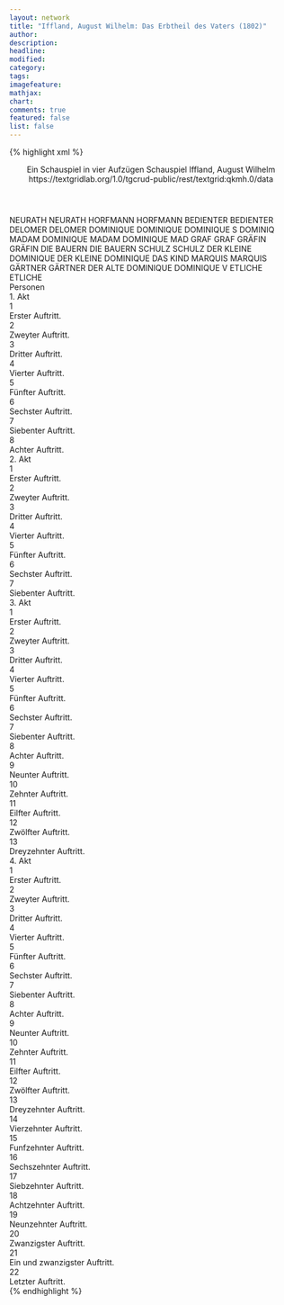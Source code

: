 ```yaml
---
layout: network
title: "Iffland, August Wilhelm: Das Erbtheil des Vaters (1802)"
author:
description:
headline:
modified:
category:
tags:
imagefeature:
mathjax:
chart:
comments: true
featured: false
list: false
---
```

{% highlight xml %}
<?xml-model href="https://raw.githubusercontent.com/DLiNa/project/master/rules/lina.rnc"?><?xml-model href="https://raw.githubusercontent.com/DLiNa/project/master/rules/lina.sch"?>
<play xmlns="http://lina.digital">
  <header>
    <title>Das Erbtheil des Vaters</title>
    <subtitle>Ein Schauspiel in vier Aufzügen</subtitle>
    <genretitle>Schauspiel</genretitle>
    <author>Iffland, August Wilhelm</author>
    <date type="print" when="1802"/>
    <date type="premiere"/>
    <date type="written"/>
    <source>https://textgridlab.org/1.0/tgcrud-public/rest/textgrid:qkmh.0/data</source>
  </header>
  <personae>
    <character>
      <name>NEURATH</name>
      <alias xml:id="neurath">
        <name>NEURATH</name>
      </alias>
    </character>
    <character>
      <name>HORFMANN</name>
      <alias xml:id="horfmann">
        <name>HORFMANN</name>
      </alias>
    </character>
    <character>
      <name>BEDIENTER</name>
      <alias xml:id="bedienter">
        <name>BEDIENTER</name>
      </alias>
    </character>
    <character>
      <name>DELOMER</name>
      <alias xml:id="delomer">
        <name>DELOMER</name>
      </alias>
    </character>
    <character>
      <name>DOMINIQUE</name>
      <alias xml:id="dominique">
        <name>DOMINIQUE</name>
      </alias>
      <alias xml:id="dominique_s">
        <name>DOMINIQUE S</name>
      </alias>
      <alias xml:id="dominiq">
        <name>DOMINIQ</name>
      </alias>
    </character>
    <character>
      <name>MADAM DOMINIQUE</name>
      <alias xml:id="madam_dominique">
        <name>MADAM DOMINIQUE</name>
      </alias>
      <alias xml:id="mad">
        <name>MAD</name>
      </alias>
    </character>
    <character>
      <name>GRAF</name>
      <alias xml:id="graf">
        <name>GRAF</name>
      </alias>
    </character>
    <character>
      <name>GRÄFIN</name>
      <alias xml:id="gräfin">
        <name>GRÄFIN</name>
      </alias>
    </character>
    <character>
      <name>DIE BAUERN</name>
      <alias xml:id="die_bauern">
        <name>DIE BAUERN</name>
      </alias>
    </character>
    <character>
      <name>SCHULZ</name>
      <alias xml:id="schulz">
        <name>SCHULZ</name>
      </alias>
    </character>
    <character>
      <name>DER KLEINE DOMINIQUE</name>
      <alias xml:id="der_kleine_dominique">
        <name>DER KLEINE DOMINIQUE</name>
      </alias>
      <alias xml:id="das_kind">
        <name>DAS KIND</name>
      </alias>
    </character>
    <character>
      <name>MARQUIS</name>
      <alias xml:id="marquis">
        <name>MARQUIS</name>
      </alias>
    </character>
    <character>
      <name>GÄRTNER</name>
      <alias xml:id="gärtner">
        <name>GÄRTNER</name>
      </alias>
    </character>
    <character>
      <name>DER ALTE DOMINIQUE</name>
      <alias xml:id="dominique_v">
        <name>DOMINIQUE V</name>
      </alias>
    </character>
    <character>
      <name>ETLICHE</name>
      <alias xml:id="etliche">
        <name>ETLICHE</name>
      </alias>
    </character>
  </personae>
  <text>
    <div>
      <head>Personen</head>
    </div>
    <div>
      <head>1. Akt</head>
      <div>
        <head>1</head>
        <div>
          <head>Erster Auftritt.</head>
          <sp who="#neurath">
            <amount n="23" unit="speech_acts"/>
            <amount n="453" unit="words"/>
            <amount n="6" unit="lines"/>
            <amount n="2449" unit="chars"/>
          </sp>
          <sp who="#horfmann">
            <amount n="22" unit="speech_acts"/>
            <amount n="351" unit="words"/>
            <amount n="15" unit="lines"/>
            <amount n="1966" unit="chars"/>
          </sp>
        </div>
      </div>
      <div>
        <head>2</head>
        <div>
          <head>Zweyter Auftritt.</head>
          <sp who="#bedienter">
            <amount n="18" unit="speech_acts"/>
            <amount n="138" unit="words"/>
            <amount n="17" unit="lines"/>
            <amount n="763" unit="chars"/>
          </sp>
          <sp who="#neurath">
            <amount n="1" unit="speech_acts"/>
            <amount n="11" unit="words"/>
            <amount n="1" unit="lines"/>
            <amount n="57" unit="chars"/>
          </sp>
          <sp who="#horfmann">
            <amount n="18" unit="speech_acts"/>
            <amount n="313" unit="words"/>
            <amount n="13" unit="lines"/>
            <amount n="1691" unit="chars"/>
          </sp>
        </div>
      </div>
      <div>
        <head>3</head>
        <div>
          <head>Dritter Auftritt.</head>
          <sp who="#delomer">
            <amount n="17" unit="speech_acts"/>
            <amount n="237" unit="words"/>
            <amount n="14" unit="lines"/>
            <amount n="1227" unit="chars"/>
          </sp>
          <sp who="#horfmann">
            <amount n="16" unit="speech_acts"/>
            <amount n="177" unit="words"/>
            <amount n="13" unit="lines"/>
            <amount n="978" unit="chars"/>
          </sp>
        </div>
      </div>
      <div>
        <head>4</head>
        <div>
          <head>Vierter Auftritt.</head>
          <sp who="#dominique">
            <amount n="26" unit="speech_acts"/>
            <amount n="504" unit="words"/>
            <amount n="17" unit="lines"/>
            <amount n="2651" unit="chars"/>
          </sp>
          <sp who="#delomer">
            <amount n="26" unit="speech_acts"/>
            <amount n="453" unit="words"/>
            <amount n="18" unit="lines"/>
            <amount n="2472" unit="chars"/>
          </sp>
        </div>
      </div>
      <div>
        <head>5</head>
        <div>
          <head>Fünfter Auftritt.</head>
          <sp who="#madam_dominique">
            <amount n="2" unit="speech_acts"/>
            <amount n="41" unit="words"/>
            <amount n="228" unit="chars"/>
          </sp>
          <sp who="#dominique">
            <amount n="7" unit="speech_acts"/>
            <amount n="106" unit="words"/>
            <amount n="4" unit="lines"/>
            <amount n="553" unit="chars"/>
          </sp>
          <sp who="#delomer">
            <amount n="7" unit="speech_acts"/>
            <amount n="139" unit="words"/>
            <amount n="5" unit="lines"/>
            <amount n="726" unit="chars"/>
          </sp>
        </div>
      </div>
      <div>
        <head>6</head>
        <div>
          <head>Sechster Auftritt.</head>
          <sp who="#madam_dominique">
            <amount n="21" unit="speech_acts"/>
            <amount n="287" unit="words"/>
            <amount n="15" unit="lines"/>
            <amount n="1567" unit="chars"/>
          </sp>
          <sp who="#dominique">
            <amount n="22" unit="speech_acts"/>
            <amount n="309" unit="words"/>
            <amount n="17" unit="lines"/>
            <amount n="1705" unit="chars"/>
          </sp>
          <sp who="#horfmann">
            <amount n="1" unit="speech_acts"/>
          </sp>
        </div>
      </div>
      <div>
        <head>7</head>
        <div>
          <head>Siebenter Auftritt.</head>
          <sp who="#dominique">
            <amount n="11" unit="speech_acts"/>
            <amount n="121" unit="words"/>
            <amount n="8" unit="lines"/>
            <amount n="648" unit="chars"/>
          </sp>
          <sp who="#graf">
            <amount n="10" unit="speech_acts"/>
            <amount n="86" unit="words"/>
            <amount n="9" unit="lines"/>
            <amount n="467" unit="chars"/>
          </sp>
          <sp who="#gräfin">
            <amount n="21" unit="speech_acts"/>
            <amount n="416" unit="words"/>
            <amount n="13" unit="lines"/>
            <amount n="2367" unit="chars"/>
          </sp>
          <sp who="#madam_dominique">
            <amount n="4" unit="speech_acts"/>
            <amount n="54" unit="words"/>
            <amount n="2" unit="lines"/>
            <amount n="300" unit="chars"/>
          </sp>
          <sp who="#mad">
            <amount n="1" unit="speech_acts"/>
            <amount n="4" unit="words"/>
            <amount n="1" unit="lines"/>
            <amount n="33" unit="chars"/>
          </sp>
        </div>
      </div>
      <div>
        <head>8</head>
        <div>
          <head>Achter Auftritt.</head>
          <sp who="#delomer">
            <amount n="13" unit="speech_acts"/>
            <amount n="140" unit="words"/>
            <amount n="9" unit="lines"/>
            <amount n="782" unit="chars"/>
          </sp>
          <sp who="#graf">
            <amount n="11" unit="speech_acts"/>
            <amount n="133" unit="words"/>
            <amount n="10" unit="lines"/>
            <amount n="688" unit="chars"/>
          </sp>
          <sp who="#gräfin">
            <amount n="12" unit="speech_acts"/>
            <amount n="143" unit="words"/>
            <amount n="10" unit="lines"/>
            <amount n="781" unit="chars"/>
          </sp>
          <sp who="#dominique">
            <amount n="8" unit="speech_acts"/>
            <amount n="111" unit="words"/>
            <amount n="5" unit="lines"/>
            <amount n="568" unit="chars"/>
          </sp>
          <sp who="#neurath">
            <amount n="3" unit="speech_acts"/>
            <amount n="118" unit="words"/>
            <amount n="2" unit="lines"/>
            <amount n="732" unit="chars"/>
          </sp>
          <sp who="#horfmann">
            <amount n="6" unit="speech_acts"/>
            <amount n="66" unit="words"/>
            <amount n="5" unit="lines"/>
            <amount n="352" unit="chars"/>
          </sp>
          <sp who="#die_bauern">
            <amount n="2" unit="speech_acts"/>
            <amount n="1" unit="words"/>
            <amount n="1" unit="lines"/>
            <amount n="6" unit="chars"/>
          </sp>
          <sp who="#madam_dominique">
            <amount n="4" unit="speech_acts"/>
            <amount n="22" unit="words"/>
            <amount n="105" unit="chars"/>
          </sp>
          <sp who="#schulz">
            <amount n="3" unit="speech_acts"/>
            <amount n="44" unit="words"/>
            <amount n="1" unit="lines"/>
            <amount n="221" unit="chars"/>
          </sp>
          <sp who="#delomer #graf #gräfin #dominique #neurath #horfmann #die_bauern #madam_dominique #schulz #der_kleine_dominique">
            <amount n="1" unit="speech_acts"/>
            <amount n="1" unit="words"/>
            <amount n="1" unit="lines"/>
            <amount n="6" unit="chars"/>
          </sp>
          <sp who="#der_kleine_dominique">
            <amount n="1" unit="speech_acts"/>
            <amount n="12" unit="words"/>
            <amount n="1" unit="lines"/>
            <amount n="81" unit="chars"/>
          </sp>
        </div>
      </div>
    </div>
    <div>
      <head>2. Akt</head>
      <div>
        <head>1</head>
        <div>
          <head>Erster Auftritt.</head>
          <sp who="#bedienter">
            <amount n="24" unit="speech_acts"/>
            <amount n="221" unit="words"/>
            <amount n="23" unit="lines"/>
            <amount n="1158" unit="chars"/>
          </sp>
          <sp who="#neurath">
            <amount n="23" unit="speech_acts"/>
            <amount n="314" unit="words"/>
            <amount n="16" unit="lines"/>
            <amount n="1663" unit="chars"/>
          </sp>
        </div>
      </div>
      <div>
        <head>2</head>
        <div>
          <head>Zweyter Auftritt.</head>
          <sp who="#schulz">
            <amount n="13" unit="speech_acts"/>
            <amount n="301" unit="words"/>
            <amount n="7" unit="lines"/>
            <amount n="1574" unit="chars"/>
          </sp>
          <sp who="#dominique">
            <amount n="13" unit="speech_acts"/>
            <amount n="134" unit="words"/>
            <amount n="12" unit="lines"/>
            <amount n="625" unit="chars"/>
          </sp>
        </div>
      </div>
      <div>
        <head>3</head>
        <div>
          <head>Dritter Auftritt.</head>
          <sp who="#dominique">
            <amount n="25" unit="speech_acts"/>
            <amount n="646" unit="words"/>
            <amount n="9" unit="lines"/>
            <amount n="3313" unit="chars"/>
          </sp>
          <sp who="#marquis">
            <amount n="24" unit="speech_acts"/>
            <amount n="472" unit="words"/>
            <amount n="18" unit="lines"/>
            <amount n="2648" unit="chars"/>
          </sp>
        </div>
      </div>
      <div>
        <head>4</head>
        <div>
          <head>Vierter Auftritt.</head>
          <sp who="#horfmann">
            <amount n="11" unit="speech_acts"/>
            <amount n="283" unit="words"/>
            <amount n="4" unit="lines"/>
            <amount n="1501" unit="chars"/>
          </sp>
          <sp who="#marquis">
            <amount n="14" unit="speech_acts"/>
            <amount n="132" unit="words"/>
            <amount n="8" unit="lines"/>
            <amount n="696" unit="chars"/>
          </sp>
          <sp who="#dominique">
            <amount n="21" unit="speech_acts"/>
            <amount n="508" unit="words"/>
            <amount n="11" unit="lines"/>
            <amount n="2664" unit="chars"/>
          </sp>
        </div>
      </div>
      <div>
        <head>5</head>
        <div>
          <head>Fünfter Auftritt.</head>
          <sp who="#gärtner">
            <amount n="1" unit="speech_acts"/>
            <amount n="18" unit="words"/>
            <amount n="1" unit="lines"/>
            <amount n="89" unit="chars"/>
          </sp>
          <sp who="#dominique">
            <amount n="13" unit="speech_acts"/>
            <amount n="237" unit="words"/>
            <amount n="8" unit="lines"/>
            <amount n="1184" unit="chars"/>
          </sp>
          <sp who="#marquis">
            <amount n="13" unit="speech_acts"/>
            <amount n="69" unit="words"/>
            <amount n="11" unit="lines"/>
            <amount n="381" unit="chars"/>
          </sp>
        </div>
      </div>
      <div>
        <head>6</head>
        <div>
          <head>Sechster Auftritt.</head>
          <sp who="#dominique">
            <amount n="11" unit="speech_acts"/>
            <amount n="108" unit="words"/>
            <amount n="10" unit="lines"/>
            <amount n="580" unit="chars"/>
          </sp>
          <sp who="#madam_dominique">
            <amount n="10" unit="speech_acts"/>
            <amount n="127" unit="words"/>
            <amount n="8" unit="lines"/>
            <amount n="690" unit="chars"/>
          </sp>
        </div>
      </div>
      <div>
        <head>7</head>
        <div>
          <head>Siebenter Auftritt.</head>
          <sp who="#das_kind">
            <amount n="10" unit="speech_acts"/>
            <amount n="110" unit="words"/>
            <amount n="4" unit="lines"/>
            <amount n="555" unit="chars"/>
          </sp>
          <sp who="#madam_dominique">
            <amount n="6" unit="speech_acts"/>
            <amount n="44" unit="words"/>
            <amount n="1" unit="lines"/>
            <amount n="214" unit="chars"/>
          </sp>
          <sp who="#graf">
            <amount n="3" unit="speech_acts"/>
            <amount n="12" unit="words"/>
            <amount n="2" unit="lines"/>
            <amount n="63" unit="chars"/>
          </sp>
          <sp who="#delomer">
            <amount n="11" unit="speech_acts"/>
            <amount n="83" unit="words"/>
            <amount n="8" unit="lines"/>
            <amount n="433" unit="chars"/>
          </sp>
          <sp who="#dominique_s">
            <amount n="11" unit="speech_acts"/>
            <amount n="199" unit="words"/>
            <amount n="7" unit="lines"/>
            <amount n="1061" unit="chars"/>
          </sp>
          <sp who="#gräfin">
            <amount n="5" unit="speech_acts"/>
            <amount n="78" unit="words"/>
            <amount n="4" unit="lines"/>
            <amount n="425" unit="chars"/>
          </sp>
          <sp who="#dominique">
            <amount n="5" unit="speech_acts"/>
            <amount n="34" unit="words"/>
            <amount n="3" unit="lines"/>
            <amount n="182" unit="chars"/>
          </sp>
          <sp who="#dominique_v">
            <amount n="5" unit="speech_acts"/>
            <amount n="47" unit="words"/>
            <amount n="4" unit="lines"/>
            <amount n="262" unit="chars"/>
          </sp>
          <sp who="#graf #gräfin">
            <amount n="1" unit="speech_acts"/>
          </sp>
          <sp who="#etliche">
            <amount n="1" unit="speech_acts"/>
            <amount n="7" unit="words"/>
            <amount n="1" unit="lines"/>
            <amount n="33" unit="chars"/>
          </sp>
        </div>
      </div>
    </div>
    <div>
      <head>3. Akt</head>
      <div>
        <head>1</head>
        <div>
          <head>Erster Auftritt.</head>
          <sp who="#dominique_s">
            <amount n="14" unit="speech_acts"/>
            <amount n="155" unit="words"/>
            <amount n="13" unit="lines"/>
            <amount n="887" unit="chars"/>
          </sp>
          <sp who="#dominique_v">
            <amount n="19" unit="speech_acts"/>
            <amount n="601" unit="words"/>
            <amount n="11" unit="lines"/>
            <amount n="3211" unit="chars"/>
          </sp>
          <sp who="#madam_dominique">
            <amount n="9" unit="speech_acts"/>
            <amount n="135" unit="words"/>
            <amount n="5" unit="lines"/>
            <amount n="740" unit="chars"/>
          </sp>
          <sp who="#das_kind">
            <amount n="4" unit="speech_acts"/>
            <amount n="37" unit="words"/>
            <amount n="4" unit="lines"/>
            <amount n="194" unit="chars"/>
          </sp>
        </div>
      </div>
      <div>
        <head>2</head>
        <div>
          <head>Zweyter Auftritt.</head>
          <sp who="#delomer">
            <amount n="7" unit="speech_acts"/>
            <amount n="80" unit="words"/>
            <amount n="5" unit="lines"/>
            <amount n="472" unit="chars"/>
          </sp>
          <sp who="#dominique_v">
            <amount n="6" unit="speech_acts"/>
            <amount n="69" unit="words"/>
            <amount n="4" unit="lines"/>
            <amount n="411" unit="chars"/>
          </sp>
          <sp who="#dominique_s">
            <amount n="5" unit="speech_acts"/>
            <amount n="171" unit="words"/>
            <amount n="2" unit="lines"/>
            <amount n="882" unit="chars"/>
          </sp>
          <sp who="#mad">
            <amount n="1" unit="speech_acts"/>
            <amount n="5" unit="words"/>
            <amount n="1" unit="lines"/>
            <amount n="31" unit="chars"/>
          </sp>
        </div>
      </div>
      <div>
        <head>3</head>
        <div>
          <head>Dritter Auftritt.</head>
          <sp who="#dominique_v">
            <amount n="58" unit="speech_acts"/>
            <amount n="756" unit="words"/>
            <amount n="45" unit="lines"/>
            <amount n="4013" unit="chars"/>
          </sp>
          <sp who="#delomer">
            <amount n="57" unit="speech_acts"/>
            <amount n="755" unit="words"/>
            <amount n="46" unit="lines"/>
            <amount n="4138" unit="chars"/>
          </sp>
        </div>
      </div>
      <div>
        <head>4</head>
        <div>
          <head>Vierter Auftritt.</head>
          <sp who="#delomer">
            <amount n="9" unit="speech_acts"/>
            <amount n="26" unit="words"/>
            <amount n="9" unit="lines"/>
            <amount n="150" unit="chars"/>
          </sp>
          <sp who="#horfmann">
            <amount n="12" unit="speech_acts"/>
            <amount n="160" unit="words"/>
            <amount n="8" unit="lines"/>
            <amount n="877" unit="chars"/>
          </sp>
          <sp who="#dominique_v">
            <amount n="9" unit="speech_acts"/>
            <amount n="106" unit="words"/>
            <amount n="6" unit="lines"/>
            <amount n="553" unit="chars"/>
          </sp>
        </div>
      </div>
      <div>
        <head>5</head>
        <div>
          <head>Fünfter Auftritt.</head>
          <sp who="#dominique_v">
            <amount n="3" unit="speech_acts"/>
            <amount n="71" unit="words"/>
            <amount n="1" unit="lines"/>
            <amount n="396" unit="chars"/>
          </sp>
          <sp who="#delomer">
            <amount n="1" unit="speech_acts"/>
            <amount n="28" unit="words"/>
            <amount n="146" unit="chars"/>
          </sp>
          <sp who="#dominique_s">
            <amount n="1" unit="speech_acts"/>
            <amount n="3" unit="words"/>
            <amount n="1" unit="lines"/>
            <amount n="19" unit="chars"/>
          </sp>
          <sp who="#madam_dominique">
            <amount n="1" unit="speech_acts"/>
            <amount n="5" unit="words"/>
            <amount n="1" unit="lines"/>
            <amount n="26" unit="chars"/>
          </sp>
        </div>
      </div>
      <div>
        <head>6</head>
        <div>
          <head>Sechster Auftritt.</head>
          <sp who="#marquis">
            <amount n="12" unit="speech_acts"/>
            <amount n="77" unit="words"/>
            <amount n="10" unit="lines"/>
            <amount n="432" unit="chars"/>
          </sp>
          <sp who="#delomer">
            <amount n="8" unit="speech_acts"/>
            <amount n="66" unit="words"/>
            <amount n="4" unit="lines"/>
            <amount n="353" unit="chars"/>
          </sp>
          <sp who="#mad">
            <amount n="1" unit="speech_acts"/>
            <amount n="7" unit="words"/>
            <amount n="1" unit="lines"/>
            <amount n="50" unit="chars"/>
          </sp>
          <sp who="#dominique_v">
            <amount n="11" unit="speech_acts"/>
            <amount n="201" unit="words"/>
            <amount n="7" unit="lines"/>
            <amount n="1100" unit="chars"/>
          </sp>
          <sp who="#madam_dominique">
            <amount n="3" unit="speech_acts"/>
            <amount n="18" unit="words"/>
            <amount n="2" unit="lines"/>
            <amount n="84" unit="chars"/>
          </sp>
          <sp who="#dominique_s">
            <amount n="6" unit="speech_acts"/>
            <amount n="85" unit="words"/>
            <amount n="4" unit="lines"/>
            <amount n="490" unit="chars"/>
          </sp>
        </div>
      </div>
      <div>
        <head>7</head>
        <div>
          <head>Siebenter Auftritt.</head>
          <sp who="#graf">
            <amount n="8" unit="speech_acts"/>
            <amount n="91" unit="words"/>
            <amount n="7" unit="lines"/>
            <amount n="497" unit="chars"/>
          </sp>
          <sp who="#dominique_v">
            <amount n="7" unit="speech_acts"/>
            <amount n="83" unit="words"/>
            <amount n="7" unit="lines"/>
            <amount n="358" unit="chars"/>
          </sp>
          <sp who="#dominique">
            <amount n="1" unit="speech_acts"/>
            <amount n="7" unit="words"/>
            <amount n="1" unit="lines"/>
            <amount n="35" unit="chars"/>
          </sp>
        </div>
      </div>
      <div>
        <head>8</head>
        <div>
          <head>Achter Auftritt.</head>
          <sp who="#dominique_s">
            <amount n="1" unit="speech_acts"/>
            <amount n="19" unit="words"/>
            <amount n="104" unit="chars"/>
          </sp>
          <sp who="#graf">
            <amount n="13" unit="speech_acts"/>
            <amount n="110" unit="words"/>
            <amount n="12" unit="lines"/>
            <amount n="630" unit="chars"/>
          </sp>
          <sp who="#dominique_v">
            <amount n="13" unit="speech_acts"/>
            <amount n="79" unit="words"/>
            <amount n="13" unit="lines"/>
            <amount n="411" unit="chars"/>
          </sp>
        </div>
      </div>
      <div>
        <head>9</head>
        <div>
          <head>Neunter Auftritt.</head>
          <sp who="#gräfin">
            <amount n="11" unit="speech_acts"/>
            <amount n="92" unit="words"/>
            <amount n="9" unit="lines"/>
            <amount n="508" unit="chars"/>
          </sp>
          <sp who="#graf">
            <amount n="10" unit="speech_acts"/>
            <amount n="53" unit="words"/>
            <amount n="10" unit="lines"/>
            <amount n="303" unit="chars"/>
          </sp>
          <sp who="#dominique_v">
            <amount n="13" unit="speech_acts"/>
            <amount n="197" unit="words"/>
            <amount n="9" unit="lines"/>
            <amount n="1071" unit="chars"/>
          </sp>
        </div>
      </div>
      <div>
        <head>10</head>
        <div>
          <head>Zehnter Auftritt.</head>
          <sp who="#gräfin">
            <amount n="29" unit="speech_acts"/>
            <amount n="312" unit="words"/>
            <amount n="24" unit="lines"/>
            <amount n="1791" unit="chars"/>
          </sp>
          <sp who="#graf">
            <amount n="29" unit="speech_acts"/>
            <amount n="315" unit="words"/>
            <amount n="26" unit="lines"/>
            <amount n="1722" unit="chars"/>
          </sp>
        </div>
      </div>
      <div>
        <head>11</head>
        <div>
          <head>Eilfter Auftritt.</head>
          <sp who="#madam_dominique">
            <amount n="3" unit="speech_acts"/>
            <amount n="121" unit="words"/>
            <amount n="655" unit="chars"/>
          </sp>
          <sp who="#dominique">
            <amount n="3" unit="speech_acts"/>
            <amount n="94" unit="words"/>
            <amount n="2" unit="lines"/>
            <amount n="506" unit="chars"/>
          </sp>
        </div>
      </div>
      <div>
        <head>12</head>
        <div>
          <head>Zwölfter Auftritt.</head>
          <sp who="#dominique_v">
            <amount n="20" unit="speech_acts"/>
            <amount n="165" unit="words"/>
            <amount n="18" unit="lines"/>
            <amount n="910" unit="chars"/>
          </sp>
          <sp who="#dominique_s">
            <amount n="20" unit="speech_acts"/>
            <amount n="267" unit="words"/>
            <amount n="15" unit="lines"/>
            <amount n="1387" unit="chars"/>
          </sp>
        </div>
      </div>
      <div>
        <head>13</head>
        <div>
          <head>Dreyzehnter Auftritt.</head>
          <sp who="#delomer">
            <amount n="40" unit="speech_acts"/>
            <amount n="288" unit="words"/>
            <amount n="37" unit="lines"/>
            <amount n="1516" unit="chars"/>
          </sp>
          <sp who="#dominique">
            <amount n="40" unit="speech_acts"/>
            <amount n="422" unit="words"/>
            <amount n="33" unit="lines"/>
            <amount n="2315" unit="chars"/>
          </sp>
        </div>
      </div>
    </div>
    <div>
      <head>4. Akt</head>
      <div>
        <head>1</head>
        <div>
          <head>Erster Auftritt.</head>
          <sp who="#schulz">
            <amount n="5" unit="speech_acts"/>
            <amount n="79" unit="words"/>
            <amount n="3" unit="lines"/>
            <amount n="422" unit="chars"/>
          </sp>
          <sp who="#neurath">
            <amount n="4" unit="speech_acts"/>
            <amount n="39" unit="words"/>
            <amount n="3" unit="lines"/>
            <amount n="205" unit="chars"/>
          </sp>
        </div>
      </div>
      <div>
        <head>2</head>
        <div>
          <head>Zweyter Auftritt.</head>
          <sp who="#delomer">
            <amount n="14" unit="speech_acts"/>
            <amount n="91" unit="words"/>
            <amount n="12" unit="lines"/>
            <amount n="520" unit="chars"/>
          </sp>
          <sp who="#neurath">
            <amount n="7" unit="speech_acts"/>
            <amount n="105" unit="words"/>
            <amount n="5" unit="lines"/>
            <amount n="644" unit="chars"/>
          </sp>
          <sp who="#schulz">
            <amount n="4" unit="speech_acts"/>
            <amount n="49" unit="words"/>
            <amount n="3" unit="lines"/>
            <amount n="252" unit="chars"/>
          </sp>
          <sp who="#bedienter">
            <amount n="2" unit="speech_acts"/>
          </sp>
        </div>
      </div>
      <div>
        <head>3</head>
        <div>
          <head>Dritter Auftritt.</head>
          <sp who="#neurath">
            <amount n="1" unit="speech_acts"/>
            <amount n="19" unit="words"/>
            <amount n="112" unit="chars"/>
          </sp>
          <sp who="#delomer">
            <amount n="7" unit="speech_acts"/>
            <amount n="45" unit="words"/>
            <amount n="5" unit="lines"/>
            <amount n="241" unit="chars"/>
          </sp>
          <sp who="#horfmann">
            <amount n="7" unit="speech_acts"/>
            <amount n="50" unit="words"/>
            <amount n="6" unit="lines"/>
            <amount n="278" unit="chars"/>
          </sp>
        </div>
      </div>
      <div>
        <head>4</head>
        <div>
          <head>Vierter Auftritt.</head>
          <sp who="#bedienter">
            <amount n="3" unit="speech_acts"/>
            <amount n="18" unit="words"/>
            <amount n="2" unit="lines"/>
            <amount n="97" unit="chars"/>
          </sp>
          <sp who="#delomer">
            <amount n="9" unit="speech_acts"/>
            <amount n="115" unit="words"/>
            <amount n="8" unit="lines"/>
            <amount n="598" unit="chars"/>
          </sp>
          <sp who="#horfmann">
            <amount n="7" unit="speech_acts"/>
            <amount n="115" unit="words"/>
            <amount n="3" unit="lines"/>
            <amount n="634" unit="chars"/>
          </sp>
        </div>
      </div>
      <div>
        <head>5</head>
        <div>
          <head>Fünfter Auftritt.</head>
          <sp who="#graf">
            <amount n="22" unit="speech_acts"/>
            <amount n="355" unit="words"/>
            <amount n="12" unit="lines"/>
            <amount n="2084" unit="chars"/>
          </sp>
          <sp who="#delomer">
            <amount n="21" unit="speech_acts"/>
            <amount n="170" unit="words"/>
            <amount n="20" unit="lines"/>
            <amount n="938" unit="chars"/>
          </sp>
        </div>
      </div>
      <div>
        <head>6</head>
        <div>
          <head>Sechster Auftritt.</head>
          <sp who="#horfmann">
            <amount n="2" unit="speech_acts"/>
            <amount n="23" unit="words"/>
            <amount n="1" unit="lines"/>
            <amount n="121" unit="chars"/>
          </sp>
          <sp who="#delomer">
            <amount n="4" unit="speech_acts"/>
            <amount n="110" unit="words"/>
            <amount n="2" unit="lines"/>
            <amount n="580" unit="chars"/>
          </sp>
          <sp who="#graf">
            <amount n="3" unit="speech_acts"/>
            <amount n="139" unit="words"/>
            <amount n="858" unit="chars"/>
          </sp>
        </div>
      </div>
      <div>
        <head>7</head>
        <div>
          <head>Siebenter Auftritt.</head>
          <sp who="#madam_dominique">
            <amount n="13" unit="speech_acts"/>
            <amount n="126" unit="words"/>
            <amount n="12" unit="lines"/>
            <amount n="699" unit="chars"/>
          </sp>
          <sp who="#delomer">
            <amount n="13" unit="speech_acts"/>
            <amount n="139" unit="words"/>
            <amount n="11" unit="lines"/>
            <amount n="738" unit="chars"/>
          </sp>
          <sp who="#mad">
            <amount n="1" unit="speech_acts"/>
            <amount n="8" unit="words"/>
            <amount n="1" unit="lines"/>
            <amount n="39" unit="chars"/>
          </sp>
        </div>
      </div>
      <div>
        <head>8</head>
        <div>
          <head>Achter Auftritt.</head>
          <sp who="#delomer">
            <amount n="3" unit="speech_acts"/>
            <amount n="13" unit="words"/>
            <amount n="2" unit="lines"/>
            <amount n="68" unit="chars"/>
          </sp>
          <sp who="#madam_dominique">
            <amount n="4" unit="speech_acts"/>
            <amount n="69" unit="words"/>
            <amount n="3" unit="lines"/>
            <amount n="370" unit="chars"/>
          </sp>
          <sp who="#dominique_s">
            <amount n="3" unit="speech_acts"/>
            <amount n="12" unit="words"/>
            <amount n="3" unit="lines"/>
            <amount n="70" unit="chars"/>
          </sp>
        </div>
      </div>
      <div>
        <head>9</head>
        <div>
          <head>Neunter Auftritt.</head>
          <sp who="#dominique_s">
            <amount n="25" unit="speech_acts"/>
            <amount n="283" unit="words"/>
            <amount n="22" unit="lines"/>
            <amount n="1584" unit="chars"/>
          </sp>
          <sp who="#delomer">
            <amount n="25" unit="speech_acts"/>
            <amount n="360" unit="words"/>
            <amount n="19" unit="lines"/>
            <amount n="1947" unit="chars"/>
          </sp>
          <sp who="#dominiq">
            <amount n="1" unit="speech_acts"/>
            <amount n="7" unit="words"/>
            <amount n="1" unit="lines"/>
            <amount n="43" unit="chars"/>
          </sp>
        </div>
      </div>
      <div>
        <head>10</head>
        <div>
          <head>Zehnter Auftritt.</head>
          <sp who="#dominique_v">
            <amount n="27" unit="speech_acts"/>
            <amount n="519" unit="words"/>
            <amount n="20" unit="lines"/>
            <amount n="2715" unit="chars"/>
          </sp>
          <sp who="#dominique_s">
            <amount n="18" unit="speech_acts"/>
            <amount n="134" unit="words"/>
            <amount n="17" unit="lines"/>
            <amount n="725" unit="chars"/>
          </sp>
          <sp who="#marquis">
            <amount n="26" unit="speech_acts"/>
            <amount n="803" unit="words"/>
            <amount n="14" unit="lines"/>
            <amount n="4493" unit="chars"/>
          </sp>
          <sp who="#delomer">
            <amount n="24" unit="speech_acts"/>
            <amount n="173" unit="words"/>
            <amount n="20" unit="lines"/>
            <amount n="880" unit="chars"/>
          </sp>
          <sp who="#dominique">
            <amount n="1" unit="speech_acts"/>
            <amount n="27" unit="words"/>
            <amount n="165" unit="chars"/>
          </sp>
        </div>
      </div>
      <div>
        <head>11</head>
        <div>
          <head>Eilfter Auftritt.</head>
          <sp who="#dominique_v">
            <amount n="16" unit="speech_acts"/>
            <amount n="389" unit="words"/>
            <amount n="11" unit="lines"/>
            <amount n="2042" unit="chars"/>
          </sp>
          <sp who="#delomer">
            <amount n="15" unit="speech_acts"/>
            <amount n="133" unit="words"/>
            <amount n="14" unit="lines"/>
            <amount n="712" unit="chars"/>
          </sp>
        </div>
      </div>
      <div>
        <head>12</head>
        <div>
          <head>Zwölfter Auftritt.</head>
          <sp who="#delomer">
            <amount n="2" unit="speech_acts"/>
            <amount n="22" unit="words"/>
            <amount n="2" unit="lines"/>
            <amount n="118" unit="chars"/>
          </sp>
          <sp who="#dominique_v">
            <amount n="4" unit="speech_acts"/>
            <amount n="101" unit="words"/>
            <amount n="2" unit="lines"/>
            <amount n="531" unit="chars"/>
          </sp>
          <sp who="#dominique_s">
            <amount n="5" unit="speech_acts"/>
            <amount n="105" unit="words"/>
            <amount n="4" unit="lines"/>
            <amount n="569" unit="chars"/>
          </sp>
        </div>
      </div>
      <div>
        <head>13</head>
        <div>
          <head>Dreyzehnter Auftritt.</head>
          <sp who="#madam_dominique">
            <amount n="4" unit="speech_acts"/>
            <amount n="34" unit="words"/>
            <amount n="3" unit="lines"/>
            <amount n="188" unit="chars"/>
          </sp>
          <sp who="#delomer">
            <amount n="5" unit="speech_acts"/>
            <amount n="84" unit="words"/>
            <amount n="3" unit="lines"/>
            <amount n="456" unit="chars"/>
          </sp>
          <sp who="#dominique_v">
            <amount n="5" unit="speech_acts"/>
            <amount n="39" unit="words"/>
            <amount n="5" unit="lines"/>
            <amount n="226" unit="chars"/>
          </sp>
          <sp who="#dominique_s">
            <amount n="5" unit="speech_acts"/>
            <amount n="52" unit="words"/>
            <amount n="5" unit="lines"/>
            <amount n="256" unit="chars"/>
          </sp>
        </div>
      </div>
      <div>
        <head>14</head>
        <div>
          <head>Vierzehnter Auftritt.</head>
          <sp who="#das_kind">
            <amount n="2" unit="speech_acts"/>
            <amount n="25" unit="words"/>
            <amount n="2" unit="lines"/>
            <amount n="135" unit="chars"/>
          </sp>
          <sp who="#dominique_s">
            <amount n="2" unit="speech_acts"/>
            <amount n="11" unit="words"/>
            <amount n="2" unit="lines"/>
            <amount n="56" unit="chars"/>
          </sp>
          <sp who="#dominique_v">
            <amount n="1" unit="speech_acts"/>
            <amount n="11" unit="words"/>
            <amount n="1" unit="lines"/>
            <amount n="56" unit="chars"/>
          </sp>
        </div>
      </div>
      <div>
        <head>15</head>
        <div>
          <head>Funfzehnter Auftritt.</head>
          <sp who="#delomer">
            <amount n="9" unit="speech_acts"/>
            <amount n="53" unit="words"/>
            <amount n="7" unit="lines"/>
            <amount n="277" unit="chars"/>
          </sp>
          <sp who="#dominique_v">
            <amount n="9" unit="speech_acts"/>
            <amount n="363" unit="words"/>
            <amount n="3" unit="lines"/>
            <amount n="1919" unit="chars"/>
          </sp>
          <sp who="#das_kind">
            <amount n="6" unit="speech_acts"/>
            <amount n="58" unit="words"/>
            <amount n="4" unit="lines"/>
            <amount n="328" unit="chars"/>
          </sp>
        </div>
      </div>
      <div>
        <head>16</head>
        <div>
          <head>Sechszehnter Auftritt.</head>
          <sp who="#gräfin">
            <amount n="10" unit="speech_acts"/>
            <amount n="180" unit="words"/>
            <amount n="8" unit="lines"/>
            <amount n="1018" unit="chars"/>
          </sp>
          <sp who="#dominique_v">
            <amount n="9" unit="speech_acts"/>
            <amount n="116" unit="words"/>
            <amount n="6" unit="lines"/>
            <amount n="653" unit="chars"/>
          </sp>
          <sp who="#delomer">
            <amount n="5" unit="speech_acts"/>
            <amount n="96" unit="words"/>
            <amount n="2" unit="lines"/>
            <amount n="533" unit="chars"/>
          </sp>
        </div>
      </div>
      <div>
        <head>17</head>
        <div>
          <head>Siebzehnter Auftritt.</head>
          <sp who="#delomer">
            <amount n="4" unit="speech_acts"/>
            <amount n="31" unit="words"/>
            <amount n="4" unit="lines"/>
            <amount n="187" unit="chars"/>
          </sp>
          <sp who="#dominique_s">
            <amount n="1" unit="speech_acts"/>
            <amount n="5" unit="words"/>
            <amount n="1" unit="lines"/>
            <amount n="32" unit="chars"/>
          </sp>
          <sp who="#dominique_v">
            <amount n="4" unit="speech_acts"/>
            <amount n="49" unit="words"/>
            <amount n="3" unit="lines"/>
            <amount n="224" unit="chars"/>
          </sp>
        </div>
      </div>
      <div>
        <head>18</head>
        <div>
          <head>Achtzehnter Auftritt.</head>
          <sp who="#delomer">
            <amount n="22" unit="speech_acts"/>
            <amount n="365" unit="words"/>
            <amount n="12" unit="lines"/>
            <amount n="1928" unit="chars"/>
          </sp>
          <sp who="#dominique_s">
            <amount n="24" unit="speech_acts"/>
            <amount n="361" unit="words"/>
            <amount n="18" unit="lines"/>
            <amount n="1994" unit="chars"/>
          </sp>
          <sp who="#bedienter">
            <amount n="2" unit="speech_acts"/>
          </sp>
        </div>
      </div>
      <div>
        <head>19</head>
        <div>
          <head>Neunzehnter Auftritt.</head>
          <sp who="#dominique_s">
            <amount n="3" unit="speech_acts"/>
            <amount n="81" unit="words"/>
            <amount n="1" unit="lines"/>
            <amount n="421" unit="chars"/>
          </sp>
          <sp who="#dominique_v">
            <amount n="3" unit="speech_acts"/>
            <amount n="13" unit="words"/>
            <amount n="3" unit="lines"/>
            <amount n="53" unit="chars"/>
          </sp>
          <sp who="#mad">
            <amount n="1" unit="speech_acts"/>
            <amount n="5" unit="words"/>
            <amount n="1" unit="lines"/>
            <amount n="31" unit="chars"/>
          </sp>
          <sp who="#delomer">
            <amount n="1" unit="speech_acts"/>
            <amount n="7" unit="words"/>
            <amount n="1" unit="lines"/>
            <amount n="32" unit="chars"/>
          </sp>
        </div>
      </div>
      <div>
        <head>20</head>
        <div>
          <head>Zwanzigster Auftritt.</head>
          <sp who="#dominique_v">
            <amount n="4" unit="speech_acts"/>
            <amount n="150" unit="words"/>
            <amount n="1" unit="lines"/>
            <amount n="812" unit="chars"/>
          </sp>
          <sp who="#delomer">
            <amount n="2" unit="speech_acts"/>
            <amount n="55" unit="words"/>
            <amount n="1" unit="lines"/>
            <amount n="303" unit="chars"/>
          </sp>
          <sp who="#madam_dominique">
            <amount n="3" unit="speech_acts"/>
            <amount n="16" unit="words"/>
            <amount n="3" unit="lines"/>
            <amount n="97" unit="chars"/>
          </sp>
        </div>
      </div>
      <div>
        <head>21</head>
        <div>
          <head>Ein und zwanzigster Auftritt.</head>
          <sp who="#horfmann">
            <amount n="3" unit="speech_acts"/>
            <amount n="37" unit="words"/>
            <amount n="3" unit="lines"/>
            <amount n="216" unit="chars"/>
          </sp>
          <sp who="#das_kind">
            <amount n="1" unit="speech_acts"/>
            <amount n="6" unit="words"/>
            <amount n="1" unit="lines"/>
            <amount n="43" unit="chars"/>
          </sp>
          <sp who="#delomer">
            <amount n="1" unit="speech_acts"/>
            <amount n="6" unit="words"/>
            <amount n="1" unit="lines"/>
            <amount n="25" unit="chars"/>
          </sp>
          <sp who="#dominique_v">
            <amount n="3" unit="speech_acts"/>
            <amount n="104" unit="words"/>
            <amount n="1" unit="lines"/>
            <amount n="579" unit="chars"/>
          </sp>
        </div>
      </div>
      <div>
        <head>22</head>
        <div>
          <head>Letzter Auftritt.</head>
          <sp who="#marquis">
            <amount n="4" unit="speech_acts"/>
            <amount n="113" unit="words"/>
            <amount n="3" unit="lines"/>
            <amount n="655" unit="chars"/>
          </sp>
          <sp who="#delomer">
            <amount n="2" unit="speech_acts"/>
            <amount n="12" unit="words"/>
            <amount n="2" unit="lines"/>
            <amount n="66" unit="chars"/>
          </sp>
          <sp who="#dominique_v">
            <amount n="3" unit="speech_acts"/>
            <amount n="137" unit="words"/>
            <amount n="2" unit="lines"/>
            <amount n="729" unit="chars"/>
          </sp>
          <sp who="#dominique_s">
            <amount n="1" unit="speech_acts"/>
            <amount n="14" unit="words"/>
            <amount n="1" unit="lines"/>
            <amount n="76" unit="chars"/>
          </sp>
        </div>
      </div>
    </div>
  </text>
</play>
{% endhighlight %}